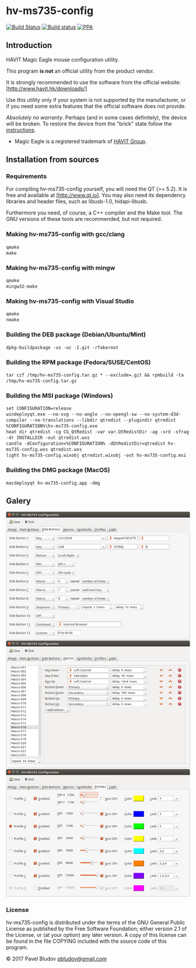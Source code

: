 # hv-ms735-config

[![Build Status](https://api.travis-ci.org/pbludov/hv-ms735-config.svg?branch=master)](https://travis-ci.org/pbludov/hv-ms735-config)
[![Build status](https://ci.appveyor.com/api/projects/status/c9xnl0k4vdi79mor?svg=true)](https://ci.appveyor.com/project/pbludov/hv-ms735-config)
[![PPA](https://img.shields.io/badge/PPA-available-green.svg)](https://launchpad.net/~pbludov/+archive/ubuntu/ppa)

## Introduction
HAVIT Magic Eagle mouse configuration utility.

This program **is not** an official utility from the product vendor.

It is strongly recommended to use the software from the official website:
[http://www.havit.hk/downloads/]

Use this utility only if your system is not supported by the manufacturer,
or if you need some extra features that the official software does not provide.

*Absolutely no warranty*. Perhaps (and in some cases definitely),
the device will be broken. To restore the device from the "brick" state
follow the [instructions](doc/unbrick.md).

* Magic Eagle is a registered trademark of [HAVIT Group](http://www.havit.hk/).

## Installation from sources

### Requirements
For compiling hv-ms735-config yourself, you will need the QT (>= 5.2).
It is free and available at [http://www.qt.io]. You may also need its
dependency libraries and header files, such as libusb-1.0, hidapi-libusb.

Furthermore you need, of course, a C++ compiler and the Make tool.
The GNU versions of these tools are recommended, but not required.

### Making hv-ms735-config with gcc/clang

    qmake
    make

### Making hv-ms735-config with mingw

    qmake
    mingw32-make

### Making hv-ms735-config with Visual Studio

    qmake
    nmake

### Building the DEB package (Debian/Ubuntu/Mint)
    
    dpkg-buildpackage -us -uc -I.git -rfakeroot

### Building the RPM package (Fedora/SUSE/CentOS)
    
    tar czf /tmp/hv-ms735-config.tar.gz * --exclude=.git && rpmbuild -ta /tmp/hv-ms735-config.tar.gz

### Building the MSI package (Windows)
    
    set CONFIGURATION=release
    windeployqt.exe --no-svg --no-angle --no-opengl-sw --no-system-d3d-compiler --no-translations --libdir qtredist --plugindir qtredist %CONFIGURATION%\hv-ms735-config.exe
    heat dir qtredist -cg CG_QtRedist -var var.QtRedistDir -ag -srd -sfrag -dr INSTALLDIR -out qtredist.wxs
    candle -dConfiguration=%CONFIGURATION% -dQtRedistDir=qtredist hv-ms735-config.wxs qtredist.wxs
    light hv-ms735-config.wixobj qtredist.wixobj -out hv-ms735-config.msi

### Building the DMG package (MacOS)

    macdeployqt hv-ms735-config.app -dmg

## Galery
![side buttons](doc/sidebuttons.png)
![macros](doc/macros.png)
![profiles](doc/profiles.png)

### License
hv-ms735-config is distributed under the terms of the GNU General Public License
as published by the Free Software Foundation; either version 2.1 of the License,
or (at your option) any later version.  A copy of this license
can be found in the file COPYING included with the source code of this program.

&copy; 2017 Pavel Bludov <pbludov@gmail.com>

